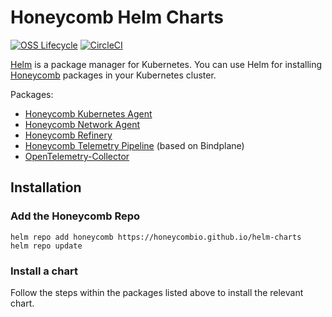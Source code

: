 # Honeycomb Helm Charts

[![OSS Lifecycle](https://img.shields.io/osslifecycle/honeycombio/helm-charts?color=success)](https://github.com/honeycombio/home/blob/main/honeycomb-oss-lifecycle-and-practices.md)
[![CircleCI](https://circleci.com/gh/honeycombio/helm-charts.svg?style=shield)](https://circleci.com/gh/honeycombio/helm-charts)

[Helm](https://helm.sh/) is a package manager for Kubernetes.
You can use Helm for installing [Honeycomb](https://honeycomb.io) packages in your Kubernetes cluster.

Packages:
- [Honeycomb Kubernetes Agent](https://github.com/honeycombio/helm-charts/blob/main/charts/honeycomb)
- [Honeycomb Network Agent](https://github.com/honeycombio/helm-charts/blob/main/charts/network-agent)
- [Honeycomb Refinery](https://github.com/honeycombio/helm-charts/blob/main/charts/refinery)
- [Honeycomb Telemetry Pipeline](https://github.com/honeycombio/helm-charts/blob/main/charts/htp) (based on Bindplane)
- [OpenTelemetry-Collector](https://github.com/honeycombio/helm-charts/blob/main/charts/opentelemetry-collector)

## Installation

### Add the Honeycomb Repo
```
helm repo add honeycomb https://honeycombio.github.io/helm-charts
helm repo update
```
### Install a chart
Follow the steps within the packages listed above to install the relevant chart.
